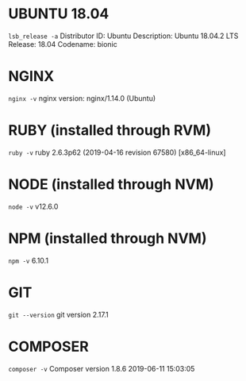 # UBUNTU 18.04
`lsb_release -a`
Distributor ID:	Ubuntu
Description:	Ubuntu 18.04.2 LTS
Release:	18.04
Codename:	bionic

# NGINX
`nginx -v`
nginx version: nginx/1.14.0 (Ubuntu)

# RUBY (installed through RVM)
`ruby -v`
ruby 2.6.3p62 (2019-04-16 revision 67580) [x86_64-linux]

# NODE (installed through NVM)
`node -v`
v12.6.0

# NPM (installed through NVM)
`npm -v`
6.10.1

# GIT
`git --version`
git version 2.17.1

# COMPOSER
`composer -v`
Composer version 1.8.6 2019-06-11 15:03:05
